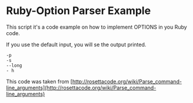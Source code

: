 # Ruby-Option Parser Example

This script it's a code example on how to implement OPTIONS in you Ruby code.

If you use the default input, you will se the output printed.
    
    -p 
    -s 
    --long 
    - h


This code was taken from [http://rosettacode.org/wiki/Parse_command-line_arguments](http://rosettacode.org/wiki/Parse_command-line_arguments)
